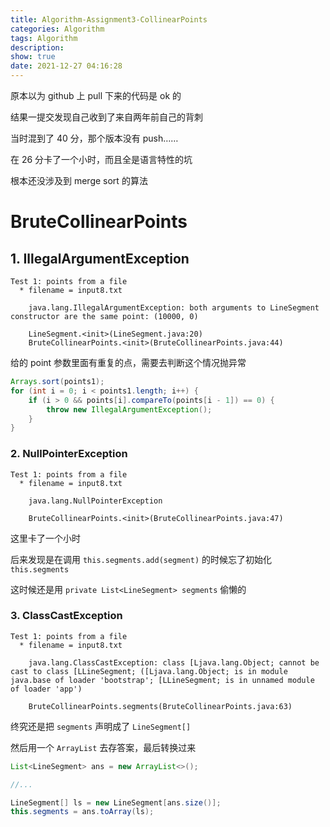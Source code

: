 ```yaml
---
title: Algorithm-Assignment3-CollinearPoints
categories: Algorithm 
tags: Algorithm
description: 
show: true
date: 2021-12-27 04:16:28
---
```


原本以为 github 上 pull 下来的代码是 ok 的

结果一提交发现自己收到了来自两年前自己的背刺

当时混到了 40 分，那个版本没有 push……

在 26 分卡了一个小时，而且全是语言特性的坑

根本还没涉及到 merge sort 的算法

# BruteCollinearPoints

## 1. IllegalArgumentException

```
Test 1: points from a file
  * filename = input8.txt

    java.lang.IllegalArgumentException: both arguments to LineSegment constructor are the same point: (10000, 0)

    LineSegment.<init>(LineSegment.java:20)
    BruteCollinearPoints.<init>(BruteCollinearPoints.java:44)
```

给的 point 参数里面有重复的点，需要去判断这个情况抛异常

```java
Arrays.sort(points1);
for (int i = 0; i < points1.length; i++) {
    if (i > 0 && points[i].compareTo(points[i - 1]) == 0) {
        throw new IllegalArgumentException();
    }
}
```

### 2. NullPointerException

```
Test 1: points from a file
  * filename = input8.txt

    java.lang.NullPointerException

    BruteCollinearPoints.<init>(BruteCollinearPoints.java:47)
```

这里卡了一个小时

后来发现是在调用 `this.segments.add(segment)` 的时候忘了初始化 `this.segments` 

这时候还是用 `private List<LineSegment> segments` 偷懒的

### 3. ClassCastException

```
Test 1: points from a file
  * filename = input8.txt

    java.lang.ClassCastException: class [Ljava.lang.Object; cannot be cast to class [LLineSegment; ([Ljava.lang.Object; is in module java.base of loader 'bootstrap'; [LLineSegment; is in unnamed module of loader 'app')

    BruteCollinearPoints.segments(BruteCollinearPoints.java:63)
```

终究还是把 `segments` 声明成了 `LineSegment[]`

然后用一个 `ArrayList` 去存答案，最后转换过来

```java
List<LineSegment> ans = new ArrayList<>();

//...

LineSegment[] ls = new LineSegment[ans.size()];
this.segments = ans.toArray(ls);
```




